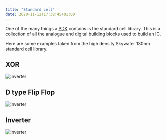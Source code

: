 ```yaml
---
title: "Standard cell"
date: 2020-11-12T17:38:45+01:00
---
```


One of the many things a [PDK](/terminology/pdk) contains is the standard cell library.
This is a collection of all the analogue and digital building blocks used to build an IC.

Here are some examples taken from the high density Skywater 130nm standard cell library.

## XOR

![inverter](/std-cell-xor2.png)

## D type Flip Flop

![inverter](/std-cell-dflop.png)

## Inverter

![inverter](/std-cell-inverter.png)
